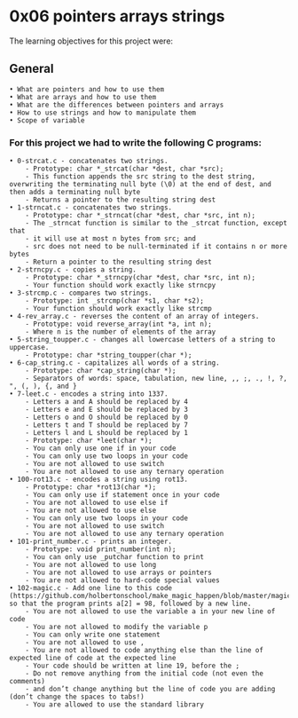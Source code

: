 # **0x06 pointers arrays strings**

The learning objectives for this project were:

## **General**
	• What are pointers and how to use them
	• What are arrays and how to use them
	• What are the differences between pointers and arrays
	• How to use strings and how to manipulate them
	• Scope of variable

### For this project we had to write the following C programs:
	
	• 0-strcat.c - concatenates two strings.
		- Prototype: char *_strcat(char *dest, char *src);
		- This function appends the src string to the dest string, overwriting the terminating null byte (\0) at the end of dest, and then adds a terminating null byte
		- Returns a pointer to the resulting string dest
	• 1-strncat.c - concatenates two strings.
		- Prototype: char *_strncat(char *dest, char *src, int n);
		- The _strncat function is similar to the _strcat function, except that
		- it will use at most n bytes from src; and
		- src does not need to be null-terminated if it contains n or more bytes
		- Return a pointer to the resulting string dest
	• 2-strncpy.c - copies a string.
		- Prototype: char *_strncpy(char *dest, char *src, int n);
		- Your function should work exactly like strncpy
	• 3-strcmp.c - compares two strings.
		- Prototype: int _strcmp(char *s1, char *s2);
		- Your function should work exactly like strcmp
	• 4-rev_array.c - reverses the content of an array of integers.
		- Prototype: void reverse_array(int *a, int n);
		- Where n is the number of elements of the array
	• 5-string_toupper.c - changes all lowercase letters of a string to uppercase.
		- Prototype: char *string_toupper(char *);
	• 6-cap_string.c - capitalizes all words of a string.
		- Prototype: char *cap_string(char *);
		- Separators of words: space, tabulation, new line, ,, ;, ., !, ?, ", (, ), {, and }
	• 7-leet.c - encodes a string into 1337.
		- Letters a and A should be replaced by 4
		- Letters e and E should be replaced by 3
		- Letters o and O should be replaced by 0
		- Letters t and T should be replaced by 7
		- Letters l and L should be replaced by 1
		- Prototype: char *leet(char *);
		- You can only use one if in your code
		- You can only use two loops in your code
		- You are not allowed to use switch
		- You are not allowed to use any ternary operation
	• 100-rot13.c - encodes a string using rot13.
		- Prototype: char *rot13(char *);
		- You can only use if statement once in your code
		- You are not allowed to use else if
		- You are not allowed to use else
		- You can only use two loops in your code
		- You are not allowed to use switch
		- You are not allowed to use any ternary operation
	• 101-print_number.c - prints an integer.
		- Prototype: void print_number(int n);
		- You can only use _putchar function to print
		- You are not allowed to use long
		- You are not allowed to use arrays or pointers
		- You are not allowed to hard-code special values
	• 102-magic.c - Add one line to this code (https://github.com/holbertonschool/make_magic_happen/blob/master/magic.c),  so that the program prints a[2] = 98, followed by a new line.
		- You are not allowed to use the variable a in your new line of code
		- You are not allowed to modify the variable p
		- You can only write one statement
		- You are not allowed to use ,
		- You are not allowed to code anything else than the line of expected line of code at the expected line
		- Your code should be written at line 19, before the ;
		- Do not remove anything from the initial code (not even the comments)
		- and don’t change anything but the line of code you are adding (don’t change the spaces to tabs!)
		- You are allowed to use the standard library
